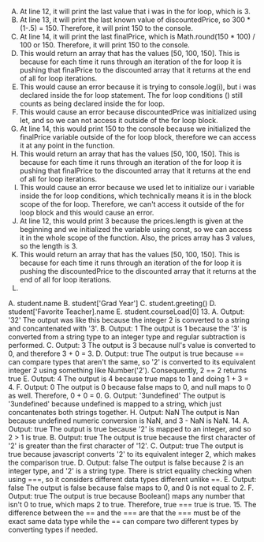 <style type="text/css">
    ol { list-style-type: upper-alpha; }
</style>
1. At line 12, it will print the last value that i was in the for loop, which is 3.
2. At line 13, it will print the last known value of discountedPrice, so 300 * (1-.5) = 150. Therefore, it will print 150 to the console.
3. At line 14, it will print the last finalPrice, which is Math.round(150 * 100) / 100 or 150. Therefore, it will print 150 to the console.
4. This would return an array that has the values [50, 100, 150]. This is because for each time it runs through an iteration of the for loop it is pushing that finalPrice to the discounted array that it returns at the end of all for loop iterations.
5. This would cause an error because it is trying to console.log(i), but i was declared inside the for loop statement. The for loop conditions () still counts as being declared inside the for loop.
6. This would cause an error because discountedPrice was initialized using let, and so we can not access it outside of the for loop block.
7. At line 14, this would print 150 to the console because we initialized the finalPrice variable outside of the for loop block, therefore we can access it at any point in the function.
8. This would return an array that has the values [50, 100, 150]. This is because for each time it runs through an iteration of the for loop it is pushing that finalPrice to the discounted array that it returns at the end of all for loop iterations.
9. This would cause an error because we used let to initialize our i variable inside the for loop conditions, which technically means it is in the block scope of the for loop. Therefore, we can't access it outside of the for loop block and this would cause an error.
10. At line 12, this would print 3 because the prices.length is given at the beginning and we initialized the variable using const, so we can access it in the whole scope of the function. Also, the prices array has 3 values,  so the length is 3.
11. This would return an array that has the values [50, 100, 150]. This is because for each time it runs through an iteration of the for loop it is pushing the discountedPrice to the discounted array that it returns at the end of all for loop iterations.
12. 
A. student.name
B. student['Grad Year']
C. student.greeting()
D. student['Favorite Teacher].name
E. student.courseLoad[0]
13. 
A. Output: '32'
The output was like this because the integer 2 is converted to a string and concantenated with '3'.
B. Output: 1
The output is 1 because the '3' is converted from a string type to an integer type and regular subtraction is performed. 
C. Output: 3
The output is 3 because null's value is converted to 0, and therefore 3 + 0 = 3.
D. Output: true
The output is true because == can compare types that aren't the same, so '2' is converted to its equivalent integer 2 using something like Number('2'). Consequently, 2 == 2 returns true
E. Output: 4
The output is 4 because true maps to 1 and doing 1 + 3 = 4.
F. Output: 0
The output is 0 because false maps to 0, and null maps to 0 as well. Therefore, 0 + 0 = 0.
G. Output: '3undefined'
The output is '3undefined' because undefined is mapped to a string, which just concantenates both strings together.
H. Output: NaN
The output is Nan because undefined numeric conversion is NaN, and 3 - NaN is NaN.
14. 
A. Output: true
The output is true because '2' is mapped to an integer, and so 2 > 1 is true.
B. Output: true
The output is true because the first character of '2' is greater than the first character of '12'.
C. Output: true
The output is true because javascript converts '2' to its equivalent integer 2, which makes the comparison true.
D. Output: false
The output is false because 2 is an integer type, and '2' is a string type. There is strict equality checking when using ===, so it considers different data types different unlike ==.
E. Output: false
The output is false because false maps to 0, and 0 is not equal to 2.
F. Output: true
The output is true because Boolean() maps any number that isn't 0 to true, which maps 2 to true. Therefore, true === true is true.
15. The difference between the == and the === are that the === must be of the exact same data type while the == can compare two different types by converting types if needed.
